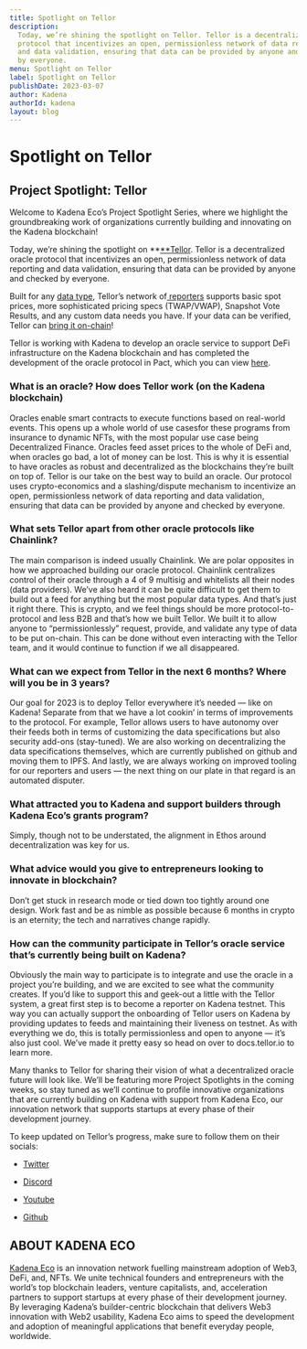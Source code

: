 ```yaml
---
title: Spotlight on Tellor
description:
  Today, we’re shining the spotlight on Tellor. Tellor is a decentralized oracle
  protocol that incentivizes an open, permissionless network of data reporting
  and data validation, ensuring that data can be provided by anyone and checked
  by everyone.
menu: Spotlight on Tellor
label: Spotlight on Tellor
publishDate: 2023-03-07
author: Kadena
authorId: kadena
layout: blog
---
```


# Spotlight on Tellor

## Project Spotlight: Tellor

Welcome to Kadena Eco’s Project Spotlight Series, where we highlight the
groundbreaking work of organizations currently building and innovating on the
Kadena blockchain!

Today, we’re shining the spotlight on **[**Tellor](https://tellor.io/). Tellor
is a decentralized oracle protocol that incentivizes an open, permissionless
network of data reporting and data validation, ensuring that data can be
provided by anyone and checked by everyone.

Built for any
[data type](https://tellor.io/blog/how-to-query-custom-data-with-tellor/),
Tellor’s network
of[ reporters](https://docs.tellor.io/tellor/reporting-data/becoming-a-reporter)
supports basic spot prices, more sophisticated pricing specs (TWAP/VWAP),
Snapshot Vote Results, and any custom data needs you have. If your data can be
verified, Tellor can [bring it on-chain](https://feed.tellor.io)!

Tellor is working with Kadena to develop an oracle service to support DeFi
infrastructure on the Kadena blockchain and has completed the development of the
oracle protocol in Pact, which you can view
[here](https://github.com/tellor-io/Tellorflex-kadena).

### What is an oracle? How does Tellor work (on the Kadena blockchain)

Oracles enable smart contracts to execute functions based on real-world events.
This opens up a whole world of use casesfor these programs from insurance to
dynamic NFTs, with the most popular use case being Decentralized Finance.
Oracles feed asset prices to the whole of DeFi and, when oracles go bad, a lot
of money can be lost. This is why it is essential to have oracles as robust and
decentralized as the blockchains they’re built on top of. Tellor is our take on
the best way to build an oracle. Our protocol uses crypto-economics and a
slashing/dispute mechanism to incentivize an open, permissionless network of
data reporting and data validation, ensuring that data can be provided by anyone
and checked by everyone.

### What sets Tellor apart from other oracle protocols like Chainlink?

The main comparison is indeed usually Chainlink. We are polar opposites in how
we approached building our oracle protocol. Chainlink centralizes control of
their oracle through a 4 of 9 multisig and whitelists all their nodes (data
providers). We’ve also heard it can be quite difficult to get them to build out
a feed for anything but the most popular data types. And that’s just it right
there. This is crypto, and we feel things should be more protocol-to-protocol
and less B2B and that’s how we built Tellor. We built it to allow anyone to
“permissionlessly” request, provide, and validate any type of data to be put
on-chain. This can be done without even interacting with the Tellor team, and it
would continue to function if we all disappeared.

### What can we expect from Tellor in the next 6 months? Where will you be in 3 years?

Our goal for 2023 is to deploy Tellor everywhere it’s needed — like on Kadena!
Separate from that we have a lot cookin’ in terms of improvements to the
protocol. For example, Tellor allows users to have autonomy over their feeds
both in terms of customizing the data specifications but also security add-ons
(stay-tuned). We are also working on decentralizing the data specifications
themselves, which are currently published on github and moving them to IPFS. And
lastly, we are always working on improved tooling for our reporters and users —
the next thing on our plate in that regard is an automated disputer.

### What attracted you to Kadena and support builders through Kadena Eco’s grants program?

Simply, though not to be understated, the alignment in Ethos around
decentralization was key for us.

### What advice would you give to entrepreneurs looking to innovate in blockchain?

Don’t get stuck in research mode or tied down too tightly around one design.
Work fast and be as nimble as possible because 6 months in crypto is an
eternity; the tech and narratives change rapidly.

### How can the community participate in Tellor’s oracle service that’s currently being built on Kadena?

Obviously the main way to participate is to integrate and use the oracle in a
project you’re building, and we are excited to see what the community creates.
If you’d like to support this and geek-out a little with the Tellor system, a
great first step is to become a reporter on Kadena testnet. This way you can
actually support the onboarding of Tellor users on Kadena by providing updates
to feeds and maintaining their liveness on testnet. As with everything we do,
this is totally permissionless and open to anyone — it’s also just cool. We’ve
made it pretty easy so head on over to docs.tellor.io to learn more.

Many thanks to Tellor for sharing their vision of what a decentralized oracle
future will look like. We’ll be featuring more Project Spotlights in the coming
weeks, so stay tuned as we’ll continue to profile innovative organizations that
are currently building on Kadena with support from Kadena Eco, our innovation
network that supports startups at every phase of their development journey.

To keep updated on Tellor’s progress, make sure to follow them on their socials:

- [Twitter](https://twitter.com/WeAreTellor)

- [Discord](https://discord.com/invite/n7drGjh)

- [Youtube](https://www.youtube.com/tellor)

- [Github](https://github.com/tellor-io)

## ABOUT KADENA ECO

[Kadena Eco](../2022/kadena-eco-grants-2022-04-21) is an innovation network
fuelling mainstream adoption of Web3, DeFi, and, NFTs. We unite technical
founders and entrepreneurs with the world’s top blockchain leaders, venture
capitalists, and, acceleration partners to support startups at every phase of
their development journey. By leveraging Kadena’s builder-centric blockchain
that delivers Web3 innovation with Web2 usability, Kadena Eco aims to speed the
development and adoption of meaningful applications that benefit everyday
people, worldwide.

